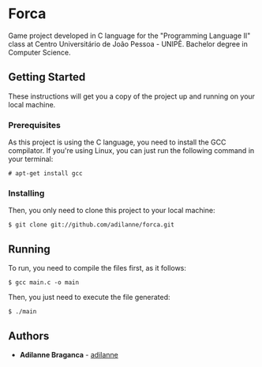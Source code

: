 # Forca

Game project developed in C language for the "Programming Language II" class at Centro Universitário de João Pessoa - UNIPÊ.
Bachelor degree in Computer Science.

## Getting Started

These instructions will get you a copy of the project up and running on your local machine. 

### Prerequisites

As this project is using the C language, you need to install the GCC compilator. If you're using Linux, you can just run the following command in your terminal:

```
# apt-get install gcc
```

### Installing

Then, you only need to clone this project to your local machine:

```
$ git clone git://github.com/adilanne/forca.git
```

## Running

To run, you need to compile the files first, as it follows:

```
$ gcc main.c -o main
```

Then, you just need to execute the file generated:

```
$ ./main
```

## Authors

* **Adilanne Braganca** - [adilanne](https://github.com/adilanne)
